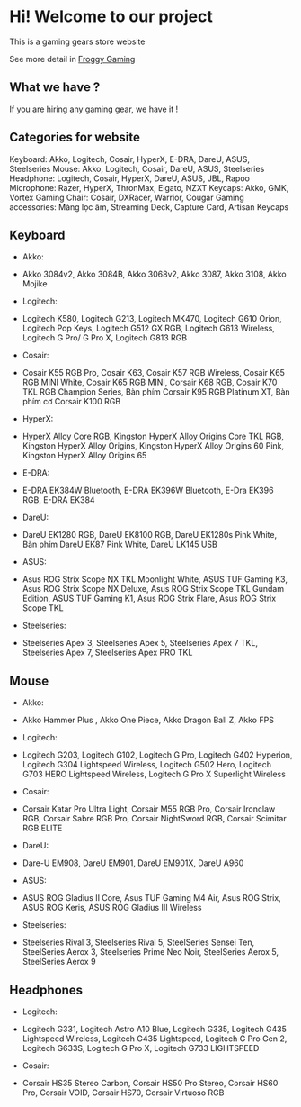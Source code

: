 # Hi! Welcome to our project

This is a gaming gears store website

See more detail in [Froggy Gaming](https://baby-frog.github.io/froggy-gaming/)

## What we have ?

If you are hiring any gaming gear, we have it !

## Categories for website

Keyboard: Akko, Logitech, Cosair, HyperX, E-DRA, DareU, ASUS, Steelseries
Mouse: Akko, Logitech, Cosair, DareU, ASUS, Steelseries
Headphone: Logitech, Cosair, HyperX, DareU, ASUS, JBL, Rapoo
Microphone: Razer, HyperX, ThronMax, Elgato, NZXT
Keycaps: Akko, GMK, Vortex
Gaming Chair: Cosair, DXRacer, Warrior, Cougar
Gaming accessories: Màng lọc âm, Streaming Deck, Capture Card, Artisan Keycaps


## Keyboard
* Akko:
- Akko 3084v2, Akko 3084B, Akko 3068v2, Akko 3087, Akko 3108, Akko Mojike

* Logitech: 
- Logitech K580, Logitech G213, Logitech MK470, Logitech G610 Orion, Logitech Pop Keys, Logitech G512 GX RGB, Logitech G613 Wireless, Logitech G Pro/ G Pro X, Logitech G813 RGB

* Cosair:
- Cosair K55 RGB Pro, Cosair K63, Cosair K57 RGB Wireless, Cosair K65 RGB MINI White, Cosair K65 RGB MINI, Corsair K68 RGB, Cosair K70 TKL RGB Champion Series, Bàn phím Corsair K95 RGB Platinum XT, Bàn phím cơ Corsair K100 RGB

* HyperX:
- HyperX Alloy Core RGB, Kingston HyperX Alloy Origins Core TKL RGB, Kingston HyperX Alloy Origins, Kingston HyperX Alloy Origins 60 Pink, Kingston HyperX Alloy Origins 65

* E-DRA:
-  E-DRA EK384W Bluetooth, E-DRA EK396W Bluetooth, E-Dra EK396 RGB, E-DRA EK384

* DareU:
- DareU EK1280 RGB, DareU EK8100 RGB, DareU EK1280s Pink White, Bàn phím DareU EK87 Pink White, DareU LK145 USB

* ASUS:
- Asus ROG Strix Scope NX TKL Moonlight White, ASUS TUF Gaming K3, Asus ROG Strix Scope NX Deluxe, Asus ROG Strix Scope TKL Gundam Edition, ASUS TUF Gaming K1, Asus ROG Strix Flare, Asus ROG Strix Scope TKL

* Steelseries:
- Steelseries Apex 3, Steelseries Apex 5, Steelseries Apex 7 TKL, Steelseries Apex 7, Steelseries Apex PRO TKL

## Mouse

* Akko:
- Akko Hammer Plus , Akko One Piece, Akko Dragon Ball Z, Akko FPS

* Logitech:
- Logitech G203, Logitech G102, Logitech G Pro, Logitech G402 Hyperion, Logitech G304 Lightspeed Wireless, Logitech G502 Hero, Logitech G703 HERO Lightspeed Wireless, Logitech G Pro X Superlight Wireless

* Cosair:
- Corsair Katar Pro Ultra Light, Corsair M55 RGB Pro, Corsair Ironclaw RGB, Corsair Sabre RGB Pro, Corsair NightSword RGB, Corsair Scimitar RGB ELITE

* DareU:
- Dare-U EM908, DareU EM901, DareU EM901X, DareU A960

* ASUS:
- ASUS ROG Gladius II Core, Asus TUF Gaming M4 Air, Asus ROG Strix, ASUS ROG Keris, ASUS ROG Gladius III Wireless

* Steelseries:
- Steelseries Rival 3, Steelseries Rival 5, SteelSeries Sensei Ten, SteelSeries Aerox 3, Steelseries Prime Neo Noir, SteelSeries Aerox 5, SteelSeries Aerox 9


## Headphones

* Logitech:
- Logitech G331, Logitech Astro A10 Blue, Logitech G335, Logitech G435 Lightspeed Wireless, Logitech G435 Lightspeed, Logitech G Pro Gen 2, Logitech G633S, Logitech G Pro X, Logitech G733 LIGHTSPEED

* Cosair:
- Corsair HS35 Stereo Carbon, Corsair HS50 Pro Stereo, Corsair HS60 Pro, Corsair VOID, Corsair HS70, Corsair Virtuoso RGB




